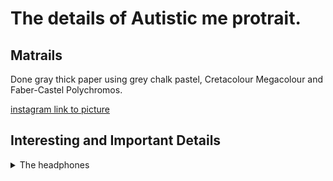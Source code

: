 # The details of Autistic me protrait.

## Matrails 
Done gray thick paper using grey chalk pastel, Cretacolour Megacolour and Faber-Castel Polychromos.

[instagram link to picture](https://www.instagram.com/p/C5rIjv_yKQo/)

## Interesting and Important Details
<details>
<Summary>The headphones</Summary>
<br>
  
## The head phones 

My head phones are an important part of my daily attire to help me manage sensory overwhelmed cause by sound. These sounds includes load traffic sounds, murmur of conversation, yelling/shouting. I am not without them and if ever I am My stress levels increase making me less able to be pressent in the enivorment I am in. 

### The Effects
- My focus drops.
- Patients lessens.
- Get more overwhelmed by other senses.
- Drains socail battery more quickly.

To me my headphones are critical to my wellbeing and pracipation in society and I find having them on me to be truely benifical. 

### The Reasons 
- Keeps me calm even though I listen to a lot metal and punk.
- blockes out unpleasant and overwhelming sudden sounds.
- Helps me self regulate.
- keep socail battery fuller for longer

  



</details>
